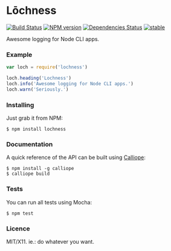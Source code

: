 # Lōchness

[![Build Status](https://secure.travis-ci.org/robotlolita/lochness.png?branch=master)](https://travis-ci.org/robotlolita/lochness)
[![NPM version](https://badge.fury.io/js/lochness.png)](http://badge.fury.io/js/lochness)
[![Dependencies Status](https://david-dm.org/robotlolita/lochness.png)](https://david-dm.org/robotlolita/lochness)
[![stable](http://hughsk.github.io/stability-badges/dist/stable.svg)](http://github.com/hughsk/stability-badges)


Awesome logging for Node CLI apps.


### Example

```js
var loch = require('lochness')

loch.heading('Lochness')
loch.info('Awesome logging for Node CLI apps.')
loch.warn('Seriously.')
```


### Installing

Just grab it from NPM:

    $ npm install lochness


### Documentation

A quick reference of the API can be built using [Calliope][]:

    $ npm install -g calliope
    $ calliope build


### Tests

You can run all tests using Mocha:

    $ npm test


### Licence

MIT/X11. ie.: do whatever you want.

[Calliope]: https://github.com/robotlolita/calliope
[es5-shim]: https://github.com/kriskowal/es5-shim
